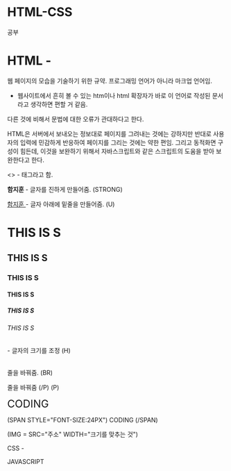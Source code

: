 # HTML-CSS
공부

<H1> HTML - </H1>

 웹 페이지의 모습을 기술하기 위한 규약. 프로그래밍 언어가 아니라 마크업 언어임.
  - 웹사이트에서 흔히 볼 수 있는 htm이나 html 확장자가 바로 이 언어로 작성된 문서라고 생각하면 편할 거 같음.


 다른 것에 비해서 문법에 대한 오류가 관대하다고 한다.

 HTML은 서버에서 보내오는 정보대로 페이지를 그려내는 것에는 강하지만 반대로 사용자의 입력에 민감하게 반응하여 페이지를 그리는 것에는 약한 편임. 그리고 동적화면 구성이 힘든데, 이것을 보완하기 위해서 자바스크립트와 같은 스크립트의 도움을 받아 보완한다고 한다. 
 
 <> - 태그라고 함.
 
<STRONG> 함지훈 </STRONG> - 글자를 진하게 만들어줌. (STRONG)

<U> 함지훈 </U>           - 글자 아래에 밑줄을 만들어줌. (U)
 
 <H1> THIS IS S</H1>
 <H2> THIS IS S</H2>
 <H3> THIS IS S</H3>
 <H4> THIS IS S</H4>
 <H5> THIS IS S</H5>
 <H6> THIS IS S</H6>
 - 글자의 크기를 조정 (H)
 
 <BR> 줄을 바꿔줌. (BR)
 </P> <P> 줄을 바꿔줌 (/P) (P)
 
 
 </P> <P>
  <SPAN STYLE="FONT-SIZE:24PX">
  CODING
 </SPAN>
 
 (SPAN STYLE="FONT-SIZE:24PX")
  CODING
 (/SPAN)
 
 (IMG = SRC="주소" WIDTH="크기를 맞추는 것")  
 
 
 
 
 
 
 
 CSS -




JAVASCRIPT

































